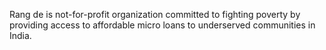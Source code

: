 Rang de is not-for-profit organization committed to fighting poverty by providing access to affordable micro loans to underserved communities in India.
